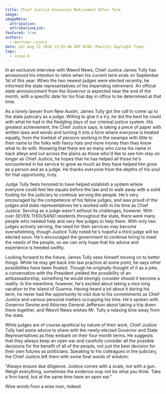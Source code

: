 ```yaml
---
title: Chief Justice Announces Retirement After Term
image:
imageMeta:
  attribution:
  attributionLink:
featured: true
authors: 
  - mortimer-rivers
date: Sat Aug 22 2020 13:52:08 GMT-0700 (Pacific Daylight Time)
tags:
  - issue-6
---
```


In an exclusive interview with Weevil News, Chief Justice James Tully has announced his intention to 
retire when his current term ends on September 1st of this year. When the two newest judges were 
elected recently, he informed the state representatives of his impending retirement. An official 
state announcement from the Governor is expected near the end of the month, with a specific date for 
his final day in office to be determined at that time.

As a lonely lawyer from New Austin, James Tully got the call to come up to the state judiciary as a 
judge. Willing to give it a try, he did the best he could with what he had in the fledgling days of 
our criminal justice system. His greatest achievement, the Chief Justice says, is taking a piece of 
paper with written laws and words and turning it into a form where everyone is treated equally, 
from the lowliest of persons working in the swamps with little to their name to the folks with fancy 
hats and more money than they know what to do with. Knowing that there are as many who curse his name 
in back alleys and out across the plains as those who'd like to see him stay on longer as Chief 
Justice, he hopes that he has helped all those he's encountered in his service to grow as much as 
they have helped him grow as a person and as a judge. He thanks everyone from the depths of his soul 
for that opportunity, truly.

Judge Tully feels honored to have helped establish a system where everyone could feel like equals 
before the law and to walk away with a solid footing for the judiciary to continue serving the 
people. He's very encouraged by the competence of his fellow judges, and was proud of the judges and 
state representatives he's worked with in his time as Chief Justice. Serving as a judge wasn't 
without its challenges, however. With over *SEVEN THOUSAND* residents throughout the state, there 
were many people who needed help and very few judges to help them. With only two judges actively 
serving, the need for their services may become overwhelming, though Justice Tully noted he's 
hopeful a third judge will be elected soon. He's encouraged the government to continue hiring to 
meet the needs of the people, so we can only hope that his advice and experience is heeded swiftly.

Looking forward to the future, James Tully sees himself moving on to better things. While he may 
get back into law practice at some point, he says other possibilities have been floated. Though he 
originally thought of it as a joke, a conversation with the President yielded the possibility of an 
ambassadorship, something he would strongly consider should it become a reality. In the meantime, 
however, he's excited about taking a nice long vacation to the island of Guarma. Having heard a lot 
about it during his term, he never had the opportunity to visit due to his commitments as Chief 
Justice and various personal matters occupying his time. He's spoken with Governor Devine and 
Attorney General Jefferson about taking a trip down there together, and Weevil News wishes Mr. Tully 
a relaxing time away from the state.

While judges are of course apolitical by nature of their work, Chief Justice Tully had some advice to 
share with the newly-elected Governor and State Representatives as they embark on their four-month 
terms. He suggests that they always keep an open ear and carefully consider all the possible decisions 
for the benefit of all of the people, not just the best decision for their own futures as politicians. 
Speaking to his colleagues in the judiciary, the Chief Justice left them with some final words of 
wisdom:

"Always ensure due diligence. Justice comes with a scale, not with a gun. Weigh everything, sometimes 
the evidence may not be what you think. Take a firm hand, but at the same time have an open ear."

Wise words from a wise man, indeed.
